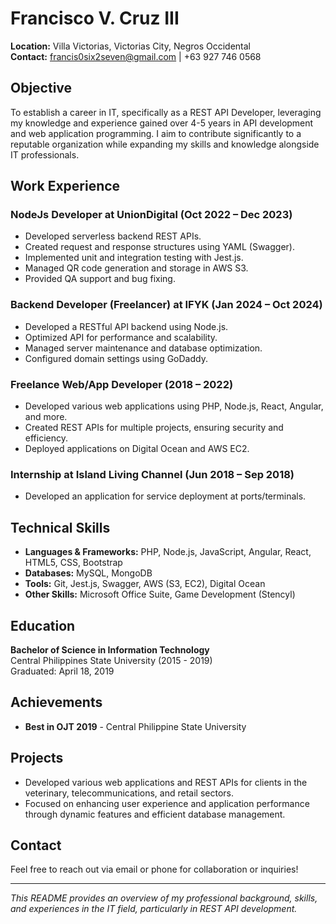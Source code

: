 # Francisco V. Cruz III  

**Location:** Villa Victorias, Victorias City, Negros Occidental  
**Contact:** [francis0six2seven@gmail.com](mailto:francis0six2seven@gmail.com) | +63 927 746 0568  

## Objective  
To establish a career in IT, specifically as a REST API Developer, leveraging my knowledge and experience gained over 4-5 years in API development and web application programming. I aim to contribute significantly to a reputable organization while expanding my skills and knowledge alongside IT professionals.  

## Work Experience  

### NodeJs Developer at UnionDigital (Oct 2022 – Dec 2023)  
- Developed serverless backend REST APIs.  
- Created request and response structures using YAML (Swagger).  
- Implemented unit and integration testing with Jest.js.  
- Managed QR code generation and storage in AWS S3.  
- Provided QA support and bug fixing.  

### Backend Developer (Freelancer) at IFYK (Jan 2024 – Oct 2024)  
- Developed a RESTful API backend using Node.js.  
- Optimized API for performance and scalability.  
- Managed server maintenance and database optimization.  
- Configured domain settings using GoDaddy.  

### Freelance Web/App Developer (2018 – 2022)  
- Developed various web applications using PHP, Node.js, React, Angular, and more.  
- Created REST APIs for multiple projects, ensuring security and efficiency.  
- Deployed applications on Digital Ocean and AWS EC2.  

### Internship at Island Living Channel (Jun 2018 – Sep 2018)  
- Developed an application for service deployment at ports/terminals.  

## Technical Skills  
- **Languages & Frameworks:** PHP, Node.js, JavaScript, Angular, React, HTML5, CSS, Bootstrap  
- **Databases:** MySQL, MongoDB  
- **Tools:** Git, Jest.js, Swagger, AWS (S3, EC2), Digital Ocean  
- **Other Skills:** Microsoft Office Suite, Game Development (Stencyl)  

## Education  
**Bachelor of Science in Information Technology**  
Central Philippines State University (2015 - 2019)  
Graduated: April 18, 2019  

## Achievements  
- **Best in OJT 2019** - Central Philippine State University  

## Projects  
- Developed various web applications and REST APIs for clients in the veterinary, telecommunications, and retail sectors.  
- Focused on enhancing user experience and application performance through dynamic features and efficient database management.  

## Contact  
Feel free to reach out via email or phone for collaboration or inquiries!  

---  

*This README provides an overview of my professional background, skills, and experiences in the IT field, particularly in REST API development.*
